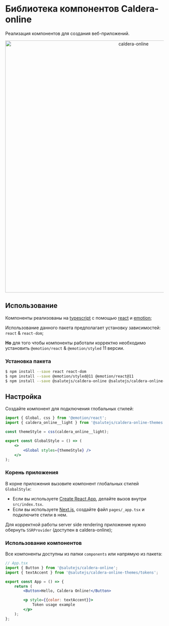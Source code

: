 # Библиотека компонентов Caldera-online

Реализация компонентов для создания веб-приложений.

<p align="center">
  <img width="800" src="https://github.com/salute-developers/plasma/assets/1813468/8a672284-f470-4b9e-9234-877ae8daf7a4" alt="caldera-online" />
</p>

## Использование

Компоненты реализованы на [typescript](https://www.typescriptlang.org/) с помощью [react](https://reactjs.org/) и [emotion](https://emotion.sh/);

Использование данного пакета предполагает установку зависимостей: `react` & `react-dom`;

**Но** для того чтобы компоненты работали корректно необходимо установить `@emotion/react` & `@emotion/styled` 11 версии.

### Установка пакета

```bash
$ npm install --save react react-dom
$ npm install --save @emotion/styled@11 @emotion/react@11
$ npm install --save @salutejs/caldera-online @salutejs/caldera-online-themes
```

## Настройка

Создайте компонент для подключения глобальных стилей:

```jsx title="GlobalStyle.tsx"
import { Global, css } from '@emotion/react';
import { caldera_online__light } from '@salutejs/caldera-online-themes';

const themeStyle = css(caldera_online__light);

export const GlobalStyle = () => (
    <>
        <Global styles={themeStyle} />
    </>
);
```

### Корень приложения

В корне приложения вызовите компонент глобальных стилей `GlobalStyle`:

-   Если вы используете [Create React App](https://create-react-app.dev), делайте вызов внутри `src/index.tsx`.
-   Если вы используете [Next.js](https://nextjs.org/), создайте файл `pages/_app.tsx` и подключите стили в нем.

Для корректной работы server side rendering приложение нужно обернуть `SSRProvider` (доступен в caldera-online);

### Использование компонентов

Все компоненты доступны из папки `components` или напрямую из пакета:

```jsx
// App.tsx
import { Button } from '@salutejs/caldera-online';
import { textAccent } from '@salutejs/caldera-online-themes/tokens';

export const App = () => {
    return (
        <Button>Hello, Caldera Online!</Button>

        <p style={{color: textAccent}}>
            Token usage example
        </p>
    );
};
```
